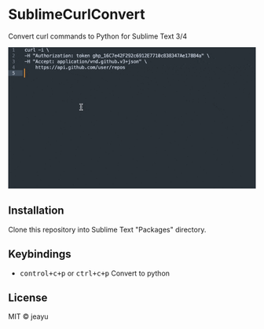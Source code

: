 # SublimeCurlConvert

Convert curl commands to Python for Sublime Text 3/4


![Demo](./demo.gif)

## Installation
Clone this repository into Sublime Text "Packages" directory.

## Keybindings
* <kbd>control+c+p</kbd> or <kbd>ctrl+c+p</kbd> Convert to python

## License
MIT © jeayu
